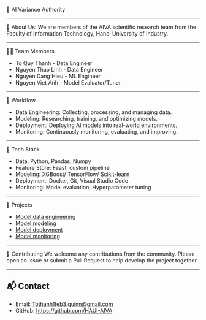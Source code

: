 🤖 AI Variance Authority

---

🌱 About Us: We are members of the AIVA scientific research team from the Faculty of Information Technology, Hanoi University of Industry.

---

🧑‍💻 Team Members
- To Quy Thanh - Data Engineer
- Nguyen Thao Linh - Data Engineer
- Nguyen Dang Hieu - ML Engineer
- Nguyen Viet Anh - Model Evaluator/Tuner 
---

🚀 Workflow
- Data Engineering: Collecting, processing, and managing data. 
- Modeling: Researching, training, and optimizing models. 
- Deployment: Deploying AI models into real-world environments. 
- Monitoring: Continuously monitoring, evaluating, and improving.

---

🔧 Tech Stack
- Data: Python, Pandas, Numpy  
- Feature Store: Feast, custom pipeline  
- Modeling: XGBoost/ TensorFlow/ Scikit-learn  
- Deployment: Docker, Git, Visual Studio Code  
- Monitoring: Model evaluation, Hyperparameter tuning

---

📂 Projects
- [Model data engineering](https://github.com/HAUI-AIVA/airquality-ml-data-engineering)
- [Model modeling](https://github.com/HAUI-AIVA/airquality-ml-modeling)
- [Model deployment](https://github.com/HAUI-AIVA/airquality-ml-deployment)
- [Model monitoring](https://github.com/HAUI-AIVA/airquality-ml-monitoring)

---

🤝 Contributing
We welcome any contributions from the community. 
Please open an Issue or submit a Pull Request to help develop the project together.

---

## 📬 Contact
- Email: Tothanh1feb3.quinn@gmail.com
- GitHub: https://github.com/HAUI-AIVA
